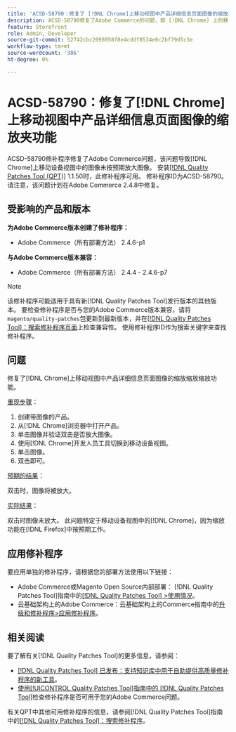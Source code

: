 ```yaml
---
title: 'ACSD-58790：修复了 [!DNL Chrome]上移动视图中产品详细信息页面图像的缩放夹功能'
description: ACSD-58790修复了Adobe Commerce的问题，即 [!DNL Chrome] 上的移动设备视图中的图像未按预期放大图像。
feature: Storefront
role: Admin, Developer
source-git-commit: 52742cbc2098958f8e4cddf8534e0c2bf79d5c3e
workflow-type: tm+mt
source-wordcount: '386'
ht-degree: 0%

---
```



# ACSD-58790：修复了[!DNL Chrome]上移动视图中产品详细信息页面图像的缩放夹功能

ACSD-58790修补程序修复了Adobe Commerce问题，该问题导致[!DNL Chrome]上移动设备视图中的图像未按预期放大图像。 安装[[!DNL Quality Patches Tool (QPT)]](https://experienceleague.adobe.com/en/docs/commerce-knowledge-base/kb/announcements/commerce-announcements/magento-quality-patches-released-new-tool-to-self-serve-quality-patches) 1.1.50时，此修补程序可用。 修补程序ID为ACSD-58790。 请注意，该问题计划在Adobe Commerce 2.4.8中修复。

## 受影响的产品和版本

**为Adobe Commerce版本创建了修补程序：**

* Adobe Commerce（所有部署方法） 2.4.6-p1

**与Adobe Commerce版本兼容：**

* Adobe Commerce（所有部署方法） 2.4.4 - 2.4.6-p7

>[!NOTE]
>
>该修补程序可能适用于具有新[!DNL Quality Patches Tool]发行版本的其他版本。 要检查修补程序是否与您的Adobe Commerce版本兼容，请将`magento/quality-patches`包更新到最新版本，并在[[!DNL Quality Patches Tool]：搜索修补程序页面](https://experienceleague.adobe.com/tools/commerce-quality-patches/index.html)上检查兼容性。 使用修补程序ID作为搜索关键字来查找修补程序。

## 问题

修复了[!DNL Chrome]上移动视图中产品详细信息页面图像的缩放缩放缩放功能。

<u>重现步骤</u>：

1. 创建带图像的产品。
1. 从[!DNL Chrome]浏览器中打开产品。
1. 单击图像并验证双击是否放大图像。
1. 使用[!DNL Chrome]开发人员工具切换到移动设备视图。
1. 单击图像。
1. 双击即可。

<u>预期的结果</u>：

双击时，图像将被放大。

<u>实际结果</u>：

双击时图像未放大。 此问题特定于移动设备视图中的[!DNL Chrome]，因为缩放功能在[!DNL Firefox]中按预期工作。

## 应用修补程序

要应用单独的修补程序，请根据您的部署方法使用以下链接：

* Adobe Commerce或Magento Open Source内部部署： [!DNL Quality Patches Tool]指南中的[[!DNL Quality Patches Tool] >使用情况](https://experienceleague.adobe.com/docs/commerce-operations/tools/quality-patches-tool/usage.html)。
* 云基础架构上的Adobe Commerce：云基础架构上的Commerce指南中的[升级和修补程序>应用修补程序](https://experienceleague.adobe.com/docs/commerce-cloud-service/user-guide/develop/upgrade/apply-patches.html)。

## 相关阅读

要了解有关[!DNL Quality Patches Tool]的更多信息，请参阅：

* [[!DNL Quality Patches Tool] 已发布：支持知识库中用于自助提供高质量修补程序的新工具](https://experienceleague.adobe.com/en/docs/commerce-knowledge-base/kb/announcements/commerce-announcements/magento-quality-patches-released-new-tool-to-self-serve-quality-patches)。
* [使用[!UICONTROL Quality Patches Tool]指南中的 [!DNL Quality Patches Tool]](/help/tools/quality-patches-tool/patches-available-in-qpt/check-patch-for-magento-issue-with-magento-quality-patches.md)检查修补程序是否可用于您的Adobe Commerce问题。


有关QPT中其他可用修补程序的信息，请参阅[!DNL Quality Patches Tool]指南中的[[!DNL Quality Patches Tool]：搜索修补程序](https://experienceleague.adobe.com/tools/commerce-quality-patches/index.html)。
